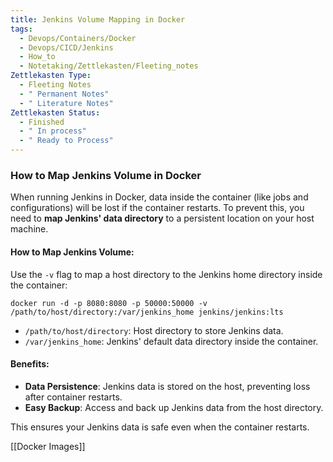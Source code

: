 ```yaml
---
title: Jenkins Volume Mapping in Docker
tags:
  - Devops/Containers/Docker
  - Devops/CICD/Jenkins
  - How_to
  - Notetaking/Zettlekasten/Fleeting_notes
Zettlekasten Type:
  - Fleeting Notes
  - " Permanent Notes"
  - " Literature Notes"
Zettlekasten Status:
  - Finished
  - " In process"
  - " Ready to Process"
---
```

### How to Map Jenkins Volume in Docker

When running Jenkins in Docker, data inside the container (like jobs and configurations) will be lost if the container restarts. To prevent this, you need to **map Jenkins' data directory** to a persistent location on your host machine.

#### How to Map Jenkins Volume:

Use the `-v` flag to map a host directory to the Jenkins home directory inside the container:

```
docker run -d -p 8080:8080 -p 50000:50000 -v /path/to/host/directory:/var/jenkins_home jenkins/jenkins:lts
```

- `/path/to/host/directory`: Host directory to store Jenkins data.
- `/var/jenkins_home`: Jenkins' default data directory inside the container.

#### Benefits:

- **Data Persistence**: Jenkins data is stored on the host, preventing loss after container restarts.
- **Easy Backup**: Access and back up Jenkins data from the host directory.

This ensures your Jenkins data is safe even when the container restarts.

[[Docker Images]]
